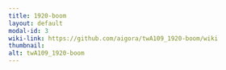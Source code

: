 ```yaml
---
title: 1920-boom
layout: default
modal-id: 3
wiki-link: https://github.com/aigora/twA109_1920-boom/wiki
thumbnail: 
alt: twA109_1920-boom
---
```


